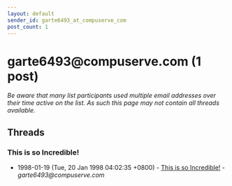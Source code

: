 ```yaml
---
layout: default
sender_id: garte6493_at_compuserve_com
post_count: 1
---
```


# garte6493<span>@</span>compuserve.com (1 post)

_Be aware that many list participants used multiple email addresses over their time active on the list. As such this page may not contain all threads available._

## Threads

### This is so Incredible!
+ 1998-01-19 (Tue, 20 Jan 1998 04:02:35 +0800) - [This is so Incredible!](/archive/1998/01/150fb4ce89790aa28efe7570b4573df1863ce0e675d406efc671b546a57b4a7e) - _garte6493@compuserve.com_


